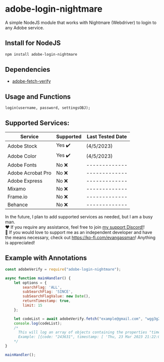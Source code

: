 # adobe-login-nightmare
A simple NodeJS module that works with Nightmare (Webdriver) to login to any Adobe service.

## Install for NodeJS
```css
npm install adobe-login-nightmare
```

## Dependencies
- <a href="https://github.com/evancgassman/adobe-fetch-verify">adobe-fetch-verify</a>

## Usage and Functions
```
login(username, password, settingsOBJ);
```

## Supported Services:
| Service | Supported | Last Tested Date |
| ------------- | ------------- |  ------------- | 
| Adobe Stock  | Yes ✔️ | (4/5/2023) | 
| Adobe Color  | Yes ✔️ | (4/5/2023) | 
| Adobe Fonts  | No ❌ | ------------- | 
| Adobe Acrobat Pro  | No ❌ | ------------- | 
| Adobe Express  | No ❌ | ------------- | 
| Mixamo  | No ❌ | ------------- | 
| Frame.io  | No ❌ | ------------- | 
| Behance | No ❌ | ------------- | 

In the future, I plan to add supported services as needed, but I am a busy man.<br>
❤️ If you require any assistance, feel free to join <a href="https://discord.gg/y6UywbeB3U">my support Discord!</a>!<br>
💙 If you would love to support me as an independent developer and have the means necessary, check out https://ko-fi.com/evangassman! Anything is appreciated! 

## Example with Annotations
```js
const adobeVerify = require("adobe-login-nightmare");

async function mainHandler() {
    let options = {
        searchFlag: 'ALL',
        subSearchFlag: 'SINCE',
        subSearchFlagValue: new Date(),
        returnTimestamp: true,
        limit: 15
    };

    let codeList = await adobeVerify.fetch("example@gmail.com", "wgg3g2hh2h", options);
    console.log(codeList); 
    /*
      This will log an array of objects containing the properties "timestamp" and "code".
      Example: [{code: "243631", timestamp: [ 'Thu, 23 Mar 2023 21:22:04 +0000' ]}, {code: "638211", timestamp: [ 'Thu, 21 Mar 2023 21:22:04 +0000' ]}]
    */
}

mainHandler();
```
